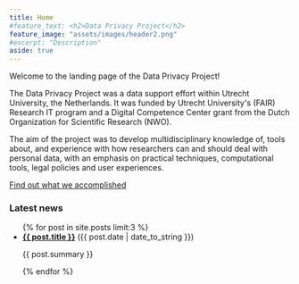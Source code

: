 ```yaml
---
title: Home
#feature_text: <h2>Data Privacy Project</h2>
feature_image: "assets/images/header2.png"
#excerpt: "Description"
aside: true
---
```


Welcome to the landing page of the Data Privacy Project!

The Data Privacy Project was a data support effort within Utrecht University, the Netherlands. It was funded by Utrecht University's (FAIR) Research IT program and a Digital Competence Center grant from the Dutch Organization for Scientific Research (NWO).

The aim of the project was to develop multidisciplinary knowledge of, tools about, and experience with how researchers can and should deal with personal data, with an emphasis on practical techniques, computational tools, legal policies and user experiences. 

<a href="deliverables" class="button">Find out what we accomplished</a>

### Latest news
<ul>
  {% for post in site.posts limit:3 %}
    <li>
      <b><a href="{{ post.url | prepend: site.baseurl }}">{{ post.title }}</a></b> ({{ post.date | date_to_string }})<br>
      <p>{{ post.summary }}</p>
    </li>
  {% endfor %}
</ul>